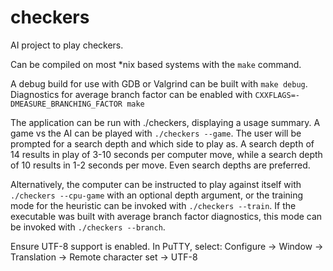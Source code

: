 # checkers
AI project to play checkers.

Can be compiled on most *nix based systems with the `make` command.

A debug build for use with GDB or Valgrind can be built with `make debug`.
Diagnostics for average branch factor can be enabled with
`CXXFLAGS=-DMEASURE_BRANCHING_FACTOR make`

The application can be run with ./checkers, displaying a usage summary.
A game vs the AI can be played with `./checkers --game`. The user will be prompted
for a search depth and which side to play as. A search depth of 14 results in
play of 3-10 seconds per computer move, while a search depth of 10 results in 1-2
seconds per move. Even search depths are preferred.

Alternatively, the computer can be instructed to play against itself with
`./checkers --cpu-game` with an optional depth argument, or the training mode
for the heuristic can be invoked with `./checkers --train`. If the executable
was built with average branch factor diagnostics, this mode can be invoked
with `./checkers --branch`.

Ensure UTF-8 support is enabled. In PuTTY, select:
Configure -> Window -> Translation -> Remote character set -> UTF-8

